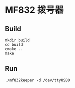 # MF832 拨号器

## Build

```
mkdir build
cd build
cmake ..
make
```

## Run

```
./mf832keeper -d /dev/ttyUSB0
```
